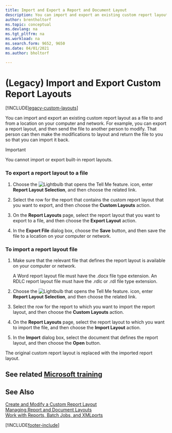 ```yaml
---
title: Import and Export a Report and Document Layout
description: You can import and export an existing custom report layout as a file to and from a location on your computer and network.
author: brentholtorf
ms.topic: conceptual
ms.devlang: na
ms.tgt_pltfrm: na
ms.workload: na
ms.search.form: 9652, 9650
ms.date: 04/01/2021
ms.author: bholtorf

---
```

# (Legacy) Import and Export Custom Report Layouts

[!INCLUDE[legacy-custom-layouts](includes/legacy-custom-layouts.md)]

You can import and export an existing custom report layout as a file to and from a location on your computer and network. For example, you can export a report layout, and then send the file to another person to modify. That person can then make the modifications to layout and return the file to you so that you can import it back.  

> [!IMPORTANT]  
>  You cannot import or export built-in report layouts.  

### To export a report layout to a file  

1.  Choose the ![Lightbulb that opens the Tell Me feature.](media/ui-search/search_small.png "Tell me what you want to do") icon, enter **Report Layout Selection**, and then choose the related link.  

2.  Select the row for the report that contains the custom report layout that you want to export, and then choose the **Custom Layouts** action.  

3.  On the **Report Layouts** page, select the report layout that you want to export to a file, and then choose the **Export Layout** action.  

4.  In the **Export File** dialog box, choose the **Save** button, and then save the file to a location on your computer or network.  

### To import a report layout file  

1.  Make sure that the relevant file that defines the report layout is available on your computer or network.  

     A Word report layout file must have the .docx file type extension. An RDLC report layout file must have the .rdlc or .rdl file type extension.  

2.  Choose the ![Lightbulb that opens the Tell Me feature.](media/ui-search/search_small.png "Tell me what you want to do") icon, enter **Report Layout Selection**, and then choose the related link.  

3.  Select the row for the report to which you want to import the report layout, and then choose the **Custom Layouts** action.  

4.  On the **Report Layouts** page, select the report layout to which you want to import the file, and then choose the **Import Layout** action.  

5.  In the **Import** dialog box, select the document that defines the report layout, and then choose the **Open** button.  

 The original custom report layout is replaced with the imported report layout.  

## See related [Microsoft training](/training/modules/change-documents-dynamics-365-business-central/index)

## See Also

[Create and Modify a Custom Report Layout](ui-how-create-custom-report-layout.md)   
[Managing Report and Document Layouts](ui-manage-report-layouts.md)  
[Work with Reports, Batch Jobs, and XMLports](ui-work-report.md)    


[!INCLUDE[footer-include](includes/footer-banner.md)]
